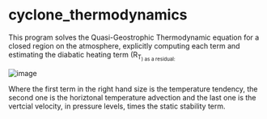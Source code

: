 # cyclone_thermodynamics

This program solves the Quasi-Geostrophic Thermodynamic equation for a closed region on the atmosphere, explicitly computing each term and estimating the diabatic heating term (R<sub>T<sub>) as a residual:

![image](https://user-images.githubusercontent.com/56005607/214878079-a359b897-2388-4197-bd95-3a0d0038ceda.png)

Where the first term in the right hand size is the temperature tendency, the second one is the horiztonal temperature advection and the last one is the vertcial velocity, in pressure levels, times the static stability term.
